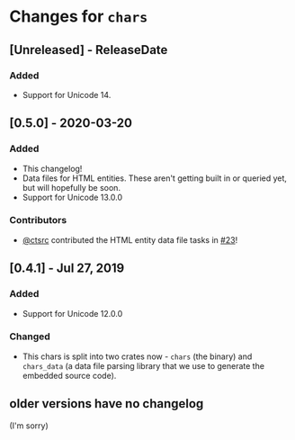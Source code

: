 # Changes for `chars`

<!-- next-header -->

## [Unreleased] - ReleaseDate

### Added
* Support for Unicode 14.

## [0.5.0] - 2020-03-20

### Added

* This changelog!
* Data files for HTML entities. These aren't getting built in or
  queried yet, but will hopefully be soon.
* Support for Unicode 13.0.0

### Contributors

* [@ctsrc](https://github.com/ctsrc) contributed the HTML entity data
  file tasks in [#23](https://github.com/antifuchs/chars/pull/23)!

## [0.4.1] - Jul 27, 2019

### Added

* Support for Unicode 12.0.0

### Changed

* This chars is split into two crates now - `chars` (the binary) and
  `chars_data` (a data file parsing library that we use to generate
  the embedded source code).

## older versions have no changelog

(I'm sorry)
